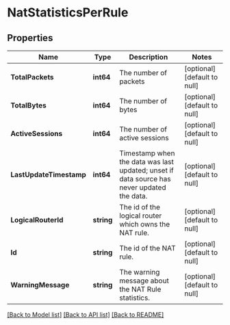# NatStatisticsPerRule

## Properties
Name | Type | Description | Notes
------------ | ------------- | ------------- | -------------
**TotalPackets** | **int64** | The number of packets | [optional] [default to null]
**TotalBytes** | **int64** | The number of bytes | [optional] [default to null]
**ActiveSessions** | **int64** | The number of active sessions | [optional] [default to null]
**LastUpdateTimestamp** | **int64** | Timestamp when the data was last updated; unset if data source has never updated the data. | [optional] [default to null]
**LogicalRouterId** | **string** | The id of the logical router which owns the NAT rule. | [optional] [default to null]
**Id** | **string** | The id of the NAT rule. | [optional] [default to null]
**WarningMessage** | **string** | The warning message about the NAT Rule statistics. | [optional] [default to null]

[[Back to Model list]](../README.md#documentation-for-models) [[Back to API list]](../README.md#documentation-for-api-endpoints) [[Back to README]](../README.md)

